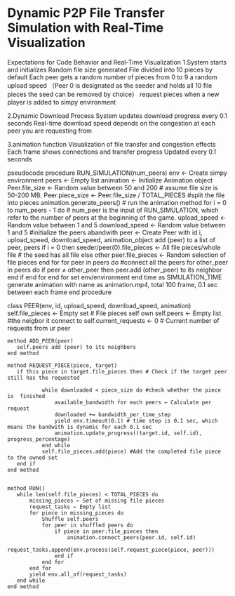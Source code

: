 # Dynamic P2P File Transfer Simulation with Real-Time Visualization

Expectations for Code Behavior and Real-Time Visualization
1.System starts and initializes
          Random file size generated
          File divided into 10 pieces by default
          Each peer gets a random number of pieces from 0 to 9
          				a random upload speed 
           （Peer 0 is designated as the seeder and holds all 10 file pieces
          the seed can be removed by choice）
          request pieces when a new player is added to simpy environment
          
2.Dynamic Download Process
          System updates download progress every 0.1 seconds
          Real-time download speed depends on the congestion at each peer you are requesting from

3.animation function
          Visualization of file transfer and congestion effects
          Each frame shows connections and transfer progress
          Updated every  0.1 seconds





pseudocode
 procedure RUN_SIMULATION(num_peers)
    env ← Create simpy environment
    peers ← Empty list
    animation ← Initialize Animation object 
    Peer.file_size ← Random value between 50 and 200 # assume file size is 50-200 MB.
    Peer.piece_size ← Peer.file_size / TOTAL_PIECES #split the file into pieces
    animation.generate_peers() # run the animation method
    for i = 0 to num_peers - 1 do # num_peer is the input of RUN_SIMULATION, which refer to the number of peers at the beginning of the game.
        upload_speed ← Random value between 1 and 5
       download_speed ← Random value between 1 and 5 #initialize the peers abandwith
       peer ← Create Peer with id i, upload_speed, download_speed, animation_object
       add (peer) to a list of peer, peers
       if i = 0 then
           seeder/peer(0).file_pieces ← All file pieces/whole file # the seed has all file
       else
           other peer.file_pieces ← Random selection of file pieces
    end for
    for peer in peers do #connect all the peers
       for other_peer in peers do
           if peer ≠ other_peer then
               peer.add (other_peer) to its neighbor
           end if
       end for
    end for
    set env/environment end time as SIMULATION_TIME
    generate animation with name as animation.mp4, total 100 frame, 0.1 sec between each frame
 end procedure


 class PEER(env, id, upload_speed, download_speed, animation)
    self.file_pieces ← Empty set # File pieces self own
    self.peers ← Empty list #the neigbor it connect to
    self.current_requests ← 0 # Current number of requests from ur peer    
    
    
    method ADD_PEER(peer)
       self.peers add (peer) to its neighbors
    end method

    method REQUEST_PIECE(piece, target)
       if this piece in target.file_pieces then # Check if the target peer still has the requested
          
               while downloaded < piece_size do #check whether the piece is  finished
                   available_bandwidth for each peers ← Calculate per request
                   downloaded += bandwidth_per_time_step 
                   yield env.timeout(0.1) # time step is 0.1 sec, which means the bandwith is dynamic for each 0.1 sec
                   animation.update_progress((target.id, self.id), progress_percentage)
               end while
               self.file_pieces.add(piece) #Add the completed file piece to the owned set
       end if
    end method


    method RUN()
       while len(self.file_pieces) < TOTAL_PIECES do
           missing_pieces ← Set of missing file pieces
           request_tasks ← Empty list
           for piece in missing_pieces do
               Shuffle self.peers
               for peer in shuffled peers do
                   if piece in peer.file_pieces then
                       animation.connect_peers(peer.id, self.id)
                       request_tasks.append(env.process(self.request_piece(piece, peer)))
                   end if
               end for
           end for
           yield env.all_of(request_tasks)
       end while
    end method

